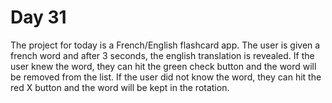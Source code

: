 # Day 31
The project for today is a French/English flashcard app. The user is given a french word and after 3 seconds, the english translation is revealed. If the user knew the word, they can hit the green check button and the word will be removed from the list. If the user did not know the word, they can hit the red X button and the word will be kept in the rotation.